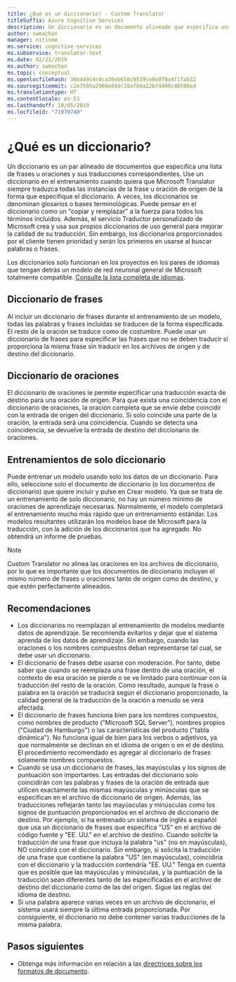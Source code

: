 ```yaml
---
title: ¿Qué es un diccionario? - Custom Translator
titleSuffix: Azure Cognitive Services
description: Un diccionario es un documento alineado que especifica una lista de frases u oraciones (con sus respectivas traducciones) que Microsoft Translator siempre debe traducir de la misma manera. A veces, los diccionarios también se denominan glosarios o bases terminológicas.
author: swmachan
manager: nitinme
ms.service: cognitive-services
ms.subservice: translator-text
ms.date: 02/21/2019
ms.author: swmachan
ms.topic: conceptual
ms.openlocfilehash: 36b449c4c4ca30eb658c9519ce8e870a4f1fab32
ms.sourcegitcommit: c2e7595a2966e84dc10afb9a22b74400c4b500ed
ms.translationtype: HT
ms.contentlocale: es-ES
ms.lasthandoff: 10/05/2019
ms.locfileid: "71970740"
---
```

# <a name="what-is-a-dictionary"></a>¿Qué es un diccionario?

Un diccionario es un par alineado de documentos que especifica una lista de frases u oraciones y sus traducciones correspondientes. Use un diccionario en el entrenamiento cuando quiera que Microsoft Translator siempre traduzca todas las instancias de la frase u oración de origen de la forma que especifique el diccionario. A veces, los diccionarios se denominan glosarios o bases terminológicas. Puede pensar en el diccionario como un "copiar y remplazar" a la fuerza para todos los términos incluidos. Además, el servicio Traductor personalizado de Microsoft crea y usa sus propios diccionarios de uso general para mejorar la calidad de su traducción. Sin embargo, los diccionarios proporcionados por el cliente tienen prioridad y serán los primeros en usarse al buscar palabras o frases.

Los diccionarios solo funcionan en los proyectos en los pares de idiomas que tengan detrás un modelo de red neuronal general de Microsoft totalmente compatible. [Consulte la lista completa de idiomas](https://docs.microsoft.com/azure/cognitive-services/translator/language-support#customization).

## <a name="phrase-dictionary"></a>Diccionario de frases
Al incluir un diccionario de frases durante el entrenamiento de un modelo, todas las palabras y frases incluidas se traducen de la forma especificada. El resto de la oración se traduce como de costumbre. Puede usar un diccionario de frases para especificar las frases que no se deben traducir si proporciona la misma frase sin traducir en los archivos de origen y de destino del diccionario.

## <a name="sentence-dictionary"></a>Diccionario de oraciones
El diccionario de oraciones le permite especificar una traducción exacta de destino para una oración de origen. Para que exista una coincidencia con el diccionario de oraciones, la oración completa que se envíe debe coincidir con la entrada de origen del diccionario.  Si solo coincide una parte de la oración, la entrada será una coincidencia.  Cuando se detecta una coincidencia, se devuelve la entrada de destino del diccionario de oraciones.

## <a name="dictionary-only-trainings"></a>Entrenamientos de solo diccionario
Puede entrenar un modelo usando solo los datos de un diccionario. Para ello, seleccione solo el documento de diccionario (o los documentos de diccionario) que quiere incluir y pulse en Crear modelo. Ya que se trata de un entrenamiento de solo diccionario, no hay un número mínimo de oraciones de aprendizaje necesarias. Normalmente, el modelo completará el entrenamiento mucho más rápido que un entrenamiento estándar.  Los modelos resultantes utilizarán los modelos base de Microsoft para la traducción, con la adición de los diccionarios que ha agregado.  No obtendrá un informe de pruebas.

>[!Note]
>Custom Translator no alinea las oraciones en los archivos de diccionario, por lo que es importante que los documentos de diccionario incluyan el mismo número de frases u oraciones tanto de origen como de destino, y que estén perfectamente alineados.

## <a name="recommendations"></a>Recomendaciones

- Los diccionarios no reemplazan al entrenamiento de modelos mediante datos de aprendizaje. Se recomienda evitarlos y dejar que el sistema aprenda de los datos de aprendizaje. Sin embargo, cuando las oraciones o los nombres compuestos deban representarse tal cual, se debe usar un diccionario.
- El diccionario de frases debe usarse con moderación. Por tanto, debe saber que cuando se reemplaza una frase dentro de una oración, el contexto de esa oración se pierde o se ve limitado para continuar con la traducción del resto de la oración. Como resultado, aunque la frase o palabra en la oración se traducirá según el diccionario proporcionado, la calidad general de la traducción de la oración a menudo se verá afectada.
- El diccionario de frases funciona bien para los nombres compuestos, como nombres de producto ("Microsoft SQL Server"), nombres propios ("Ciudad de Hamburgo") o las características del producto ("tabla dinámica"). No funciona igual de bien para los verbos o adjetivos, ya que normalmente se declinan en el idioma de origen o en el de destino. El procedimiento recomendado es agregar al diccionario de frases solamente nombres compuestos.
- Cuando se usa un diccionario de frases, las mayúsculas y los signos de puntuación son importantes. Las entradas del diccionario solo coincidirán con las palabras y frases de la oración de entrada que utilicen exactamente las mismas mayúsculas y minúsculas que se especifican en el archivo de diccionario de origen. Además, las traducciones reflejarán tanto las mayúsculas y minúsculas como los signos de puntuación proporcionados en el archivo de diccionario de destino. Por ejemplo, si ha entrenado un sistema de inglés a español que usa un diccionario de frases que especifica "US" en el archivo de código fuente y "EE. UU." en el archivo de destino. Cuando solicite la traducción de una frase que incluya la palabra "us" (no en mayúsculas), NO coincidirá con el diccionario. Sin embargo, si solicita la traducción de una frase que contiene la palabra "US" (en mayúsculas), coincidiría con el diccionario y la traducción contendría "EE. UU." Tenga en cuenta que es posible que las mayúsculas y minúsculas, y la puntuación de la traducción sean diferentes tanto de las especificadas en el archivo de destino del diccionario como de las del origen. Sigue las reglas del idioma de destino.
- Si una palabra aparece varias veces en un archivo de diccionario, el sistema usará siempre la última entrada proporcionada. Por consiguiente, el diccionario no debe contener varias traducciones de la misma palabra.

## <a name="next-steps"></a>Pasos siguientes

- Obtenga más información en relación a las [directrices sobre los formatos de documento](document-formats-naming-convention.md).
